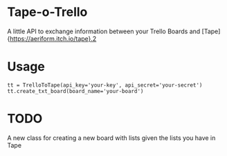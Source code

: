 # Tape-o-Trello

A little API to exchange information between your Trello Boards and [Tape]{https://aeriform.itch.io/tape}.2

# Usage

```
tt = TrelloToTape(api_key='your-key', api_secret='your-secret')
tt.create_txt_board(board_name='your-board')
```

# TODO
A new class for creating a new board with lists given the lists you have in Tape 